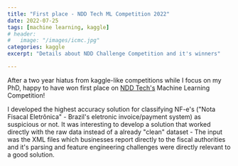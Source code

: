 ```yaml
---
title: "First place - NDD Tech ML Competition 2022"
date: 2022-07-25
tags: [machine learning, kaggle]
# header:
#   image: "/images/icmc.jpg"
categories: kaggle
excerpt: "Details about NDD Challenge Competition and it's winners"

--- 
```


After a two year hiatus from kaggle-like competitions while I focus on my PhD, happy to have won first place on [NDD Tech's](https://ndd.tech/) Machine Learning Competition! 

I developed the highest accuracy solution for classifying NF-e's ("Nota Fisacal Eletrônica" - Brazil's eletronic invoice/payment system) as suspicious or not.
It was interesting to develop a solution that worked directly with the raw data instead of a already "clean" dataset - The input was the XML files which businesses report directly to the fiscal authorities and it's parsing and feature engineering challenges were directly relevant to a good solution.


